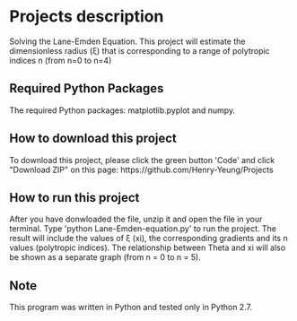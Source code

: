 # Projects description
Solving the Lane-Emden Equation. This project will estimate the dimensionless radius (ξ) that is corresponding to a range of polytropic indices n (from n=0 to n=4)

<h2>Required Python Packages</h2>	
The required Python packages: matplotlib.pyplot and numpy.

<h2>How to download this project</h2>	
To download this project, please click the green button 'Code' and click "Download ZIP" on this page: https://github.com/Henry-Yeung/Projects

<h2>How to run this project</h2>	
After you have donwloaded the file, unzip it and open the file in your terminal. Type 'python Lane-Emden-equation.py' to run the project. The result will include the values of ξ (xi), the corresponding gradients and its n values (polytropic indices). The relationship between Theta and xi will also be shown as a separate graph (from n = 0 to n = 5).

<h2>Note</h2>	
This program was written in Python and tested only in Python 2.7.
